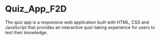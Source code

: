 # Quiz_App_F2D
The quiz app is a responsive web application built with HTML, CSS and JavaScript that provides an interactive quiz-taking experience for users to test their knowledge.
